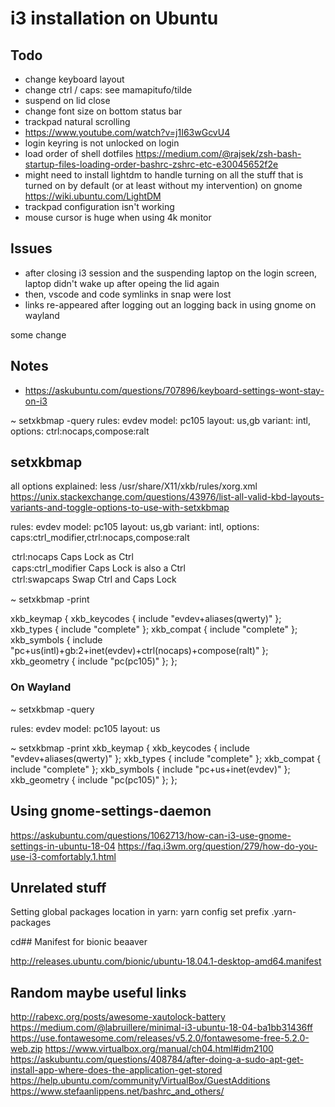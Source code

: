 # i3 installation on Ubuntu

## Todo

- change keyboard layout
- change ctrl / caps: see mamapitufo/tilde
- suspend on lid close
- change font size on bottom status bar
- trackpad natural scrolling
- https://www.youtube.com/watch?v=j1I63wGcvU4
- login keyring is not unlocked on login
- load order of shell dotfiles https://medium.com/@rajsek/zsh-bash-startup-files-loading-order-bashrc-zshrc-etc-e30045652f2e
- might need to install lightdm to handle turning on all the stuff that is turned on
  by default (or at least without my intervention) on gnome https://wiki.ubuntu.com/LightDM
- trackpad configuration isn't working
- mouse cursor is huge when using 4k monitor

## Issues

- after closing i3 session and the suspending laptop on
  the login screen, laptop didn't wake up after opeing
  the lid again
- then, vscode and code symlinks in snap were lost
- links re-appeared after logging out an logging back
  in using gnome on wayland

some change

## Notes

- https://askubuntu.com/questions/707896/keyboard-settings-wont-stay-on-i3

~ setxkbmap -query
rules: evdev
model: pc105
layout: us,gb
variant: intl,
options: ctrl:nocaps,compose:ralt

## setxkbmap

all options explained:
less /usr/share/X11/xkb/rules/xorg.xml
https://unix.stackexchange.com/questions/43976/list-all-valid-kbd-layouts-variants-and-toggle-options-to-use-with-setxkbmap

rules: evdev
model: pc105
layout: us,gb
variant: intl,
options: caps:ctrl_modifier,ctrl:nocaps,compose:ralt

<option>
  <configItem>
    <name>ctrl:nocaps</name>
    <description>Caps Lock as Ctrl</description>
  </configItem>
</option>

<option>
  <configItem>
    <name>caps:ctrl_modifier</name>
    <description>Caps Lock is also a Ctrl</description>
  </configItem>
</option>

<option>
  <configItem>
    <name>ctrl:swapcaps</name>
    <description>Swap Ctrl and Caps Lock</description>
  </configItem>
</option>

~ setxkbmap -print

xkb_keymap {
xkb_keycodes { include "evdev+aliases(qwerty)" };
xkb_types { include "complete" };
xkb_compat { include "complete" };
xkb_symbols { include "pc+us(intl)+gb:2+inet(evdev)+ctrl(nocaps)+compose(ralt)" };
xkb_geometry { include "pc(pc105)" };
};

### On Wayland

~ setxkbmap -query

rules: evdev
model: pc105
layout: us

~ setxkbmap -print
xkb_keymap {
xkb_keycodes { include "evdev+aliases(qwerty)" };
xkb_types { include "complete" };
xkb_compat { include "complete" };
xkb_symbols { include "pc+us+inet(evdev)" };
xkb_geometry { include "pc(pc105)" };
};

## Using gnome-settings-daemon

https://askubuntu.com/questions/1062713/how-can-i3-use-gnome-settings-in-ubuntu-18-04
https://faq.i3wm.org/question/279/how-do-you-use-i3-comfortably.1.html

## Unrelated stuff

Setting global packages location in yarn:
yarn config set prefix .yarn-packages

cd## Manifest for bionic beaaver

http://releases.ubuntu.com/bionic/ubuntu-18.04.1-desktop-amd64.manifest

## Random maybe useful links

http://rabexc.org/posts/awesome-xautolock-battery
https://medium.com/@labruillere/minimal-i3-ubuntu-18-04-ba1bb31436ff
https://use.fontawesome.com/releases/v5.2.0/fontawesome-free-5.2.0-web.zip
https://www.virtualbox.org/manual/ch04.html#idm2100
https://askubuntu.com/questions/408784/after-doing-a-sudo-apt-get-install-app-where-does-the-application-get-stored
https://help.ubuntu.com/community/VirtualBox/GuestAdditions
https://www.stefaanlippens.net/bashrc_and_others/
